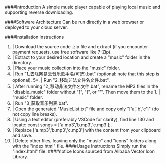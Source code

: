 ####Introduction
A simple music player capable of playing local music and supporting reverse downloading.

####Software Architecture
Can be run directly in a web browser or deployed to your cloud server.

####Installation Instructions
1.  | Download the source code .zip file and extract (if you encounter payment requests, use free software like 7-Zip).
2.  | Extract to your desired location and create a "music" folder in the directory.
3.  | Place your music collection into the "music" folder.
4.  | Run "1_去除网易云音乐歌手名(可选).bat" (optional: note that this step is optional).
5*. | Run "2_移动非法文件名文件.bat".
1.  | After running "2_移动非法文件名文件.bat", rename the MP3 files in the "disable_music" folder without "[", "]", or "'". Then move them to the 1.  | "music" folder.
1.  | Run "3_获取音乐列表.bat".
1.  | Open the generated "MusicList.txt" file and copy only "['a','b','c']" (do not copy line breaks).
1.  | Using a text editor (preferably VSCode for clarity), find line 130 and locate: const songs = ['a.mp3','b.mp3','c.mp3'];.
1.  | Replace ['a.mp3','b.mp3','c.mp3'] with the content from your clipboard and save.
1.  | Delete other files, leaving only the "music" and "icons" folders along with the "index.html" file.
####Usage Instructions
Simply run the "index.html" file.
####notice
Icons sourced from Alibaba Vector Icon Library.
